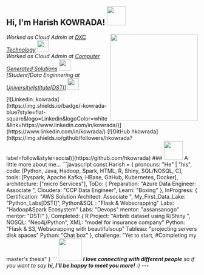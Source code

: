 <h2> Hi, I'm Harish KOWRADA! <img src="https://media.giphy.com/media/efekGoJMGlbpolOC1F/giphy.gif" width="50"></h2>
	<img align='right' src="https://media.giphy.com/media/TdjQAgDIkRsYm1HUbt/giphy.gif" width="230">
		<p>
			<em>Worked as Cloud Admin at <a href="https://www.dxc.technology/">DXC Technology</a>
				<img src="https://media.giphy.com/media/WUlplcMpOCEmTGBtBW/giphy.gif" width="30"></br>Worked as Cloud Admin at <a href="https://www.cgsinc.com/en">Computer Generated Solutions</a>
				<img src="https://media.giphy.com/media/WUlplcMpOCEmTGBtBW/giphy.gif" width="30"></br>[Student]Data Enginnering at <a href="https://www.datasciencetech.institute/">University/Istitute[DSTI]</a>
				<img src="https://media.giphy.com/media/3otO6zntMrmhpvaYX6/giphy.gif" width="30">
				</em>
			</p>
			[![Linkedin: kowrada](https://img.shields.io/badge/-kowrada-blue?style=flat-square&logo=Linkedin&logoColor=white&link=https://www.linkedin.com/in/kowrada/)](https://www.linkedin.com/in/kowrada/)
			[![GitHub hkowrada](https://img.shields.io/github/followers/hkowrada?label=follow&style=social)](https://github.com/hkowrada)
			### <img src="https://media.giphy.com/media/VgCDAzcKvsR6OM0uWg/giphy.gif" width="50"> A little more about me...
				```javascript
				const Harish = {
				pronouns: "He" | "his",
				code: [Python, Java, Hadoop, Spark, HTML, R, Shiny, SQL/NOSQL, C],
				tools: [Pyspark, Apache Kafka, HBase, GitHub, Kubernetes, Docker],
				architecture: ["micro Services"],
				ToDo: {
				Preparation: "Azure Data Engineer: Associate ",
				Cloudera: "CCP Data Engineer",
				Learn: "Boxing"
				},
				InProgress: {
				Certification: "AWS Solution Architect: Associate ",
				My_First_Data_Lake: "Python_Labs[DSTI]",
				Python&SQL : "Flask & Webscrapping"
				Labs: "Hadoop&Spark Ecosystem"
				Labs: "Devops"
				mentor: "assansanogo" 
				mentor: "DSTI"
				},
				Completed: {
				R Project: "Airbnb dataset using R/Shiny ",
				NOSQL: "Neo4j/Python",
				XML: "model for insurance company"
				Python: "Flask & S3, Webscrapping with beautifulsoup"
				Tableau: "projecting servers disk spaces"
				Python: "Chat box"
				},
				challenge: "Yet to start, #Completing my master's thesis"
				}
				```
				<img src="https://media.giphy.com/media/LnQjpWaON8nhr21vNW/giphy.gif" width="60">
					<em>
						<b>I love connecting with different people</b> so if you want to say <b>hi, I'll be happy to meet you more!</b> :)</em>
					---
					
